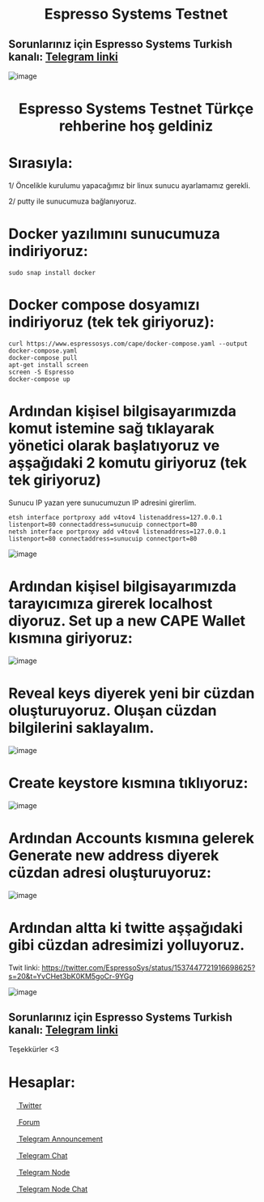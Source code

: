 <h1 align="center">Espresso Systems Testnet</h1>

## Sorunlarınız için Espresso Systems Turkish kanalı: [Telegram linki](https://t.me/EspressoSystemsTurkish)

![image](https://user-images.githubusercontent.com/101149671/174169233-5e811b69-3414-4bbb-bbff-ce9cadbfc16e.png)

<h1 align="center">Espresso Systems Testnet Türkçe rehberine hoş geldiniz</h1>

# Sırasıyla:

1/ Öncelikle kurulumu yapacağımız bir linux sunucu ayarlamamız gerekli.

2/ putty ile sunucumuza bağlanıyoruz.

# Docker yazılımını sunucumuza indiriyoruz:
```
sudo snap install docker
```

# Docker compose dosyamızı indiriyoruz (tek tek giriyoruz):
```
curl https://www.espressosys.com/cape/docker-compose.yaml --output docker-compose.yaml
docker-compose pull
apt-get install screen
screen -S Espresso
docker-compose up
```
# Ardından kişisel bilgisayarımızda komut istemine sağ tıklayarak yönetici olarak başlatıyoruz ve aşşağıdaki 2 komutu giriyoruz (tek tek giriyoruz)

Sunucu IP yazan yere sunucumuzun IP adresini girerlim.
```
etsh interface portproxy add v4tov4 listenaddress=127.0.0.1 listenport=80 connectaddress=sunucuip connectport=80
netsh interface portproxy add v4tov4 listenaddress=127.0.0.1 listenport=80 connectaddress=sunucuip connectport=80
```
![image](https://user-images.githubusercontent.com/101149671/174170473-11fc7972-e24c-4c59-ba61-166ab3588cdc.png)


#  Ardından kişisel bilgisayarımızda tarayıcımıza girerek localhost diyoruz. Set up a new CAPE Wallet kısmına giriyoruz: 

![image](https://user-images.githubusercontent.com/101149671/174170393-4f4b85bd-066b-4719-a8c4-3cb08e143fce.png)

#  Reveal keys diyerek yeni bir cüzdan oluşturuyoruz. Oluşan cüzdan bilgilerini saklayalım.

![image](https://user-images.githubusercontent.com/101149671/174170527-5b23a248-3f79-48b3-a14e-456d21f2b71b.png)

# Create keystore kısmına tıklıyoruz: 

![image](https://user-images.githubusercontent.com/101149671/174170549-8ebb198d-23d0-44fa-877f-0430ed65e2b4.png)

# Ardından Accounts kısmına gelerek Generate new address diyerek cüzdan adresi oluşturuyoruz:

![image](https://user-images.githubusercontent.com/101149671/174170575-dab78df3-9685-4d98-b5c1-b933342823f8.png)

# Ardından altta ki twitte aşşağıdaki gibi cüzdan adresimizi yolluyoruz.

Twit linki: https://twitter.com/EspressoSys/status/1537447721916698625?s=20&t=YvCHet3bK0KM5goCr-9YGg

![image](https://user-images.githubusercontent.com/101149671/174170692-7524aad1-f062-4959-a0bb-0367dcb9f2ab.png)


## Sorunlarınız için Espresso Systems Turkish kanalı: [Telegram linki](https://t.me/EspressoSystemsTurkish)


Teşekkürler <3

# Hesaplar:

[<img src="https://cdn-icons-png.flaticon.com/512/733/733579.png" width="16px"> Twitter   ](https://twitter.com/Ruesandora0) 

[<img src="https://cdn-icons-png.flaticon.com/512/1336/1336494.png" width="16px"> Forum   ](https://forum.rues.info/index.php)

[<img src="https://cdn-icons-png.flaticon.com/512/2111/2111646.png" width="16px"> Telegram Announcement   ](https://t.me/RuesAnnouncement)

[<img src="https://cdn-icons-png.flaticon.com/512/2111/2111646.png" width="16px"> Telegram Chat   ](https://t.me/RuesChat)

[<img src="https://cdn-icons-png.flaticon.com/512/2111/2111646.png" width="16px"> Telegram Node   ](https://t.me/RuesNode)

[<img src="https://cdn-icons-png.flaticon.com/512/2111/2111646.png" width="16px"> Telegram Node Chat](https://t.me/RuesNodeChat)
